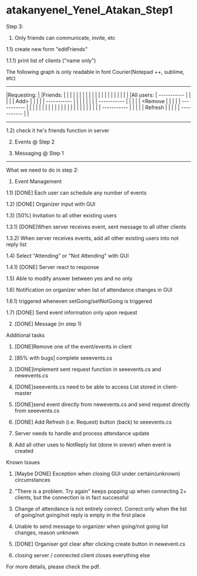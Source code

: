 atakanyenel_Yenel_Atakan_Step1
==============================

Step 3:

1) Only friends can communicate, invite, etc

1.1) create new form "editFriends"

1.1.1) print list of clients ("name only")

The following graph is only readable in font Courier(Notepad ++, sublime, etc)

------------------                 ------------------
|Requesting:     |                 |Friends:        |
|                |                 |                |
|                |                 |                |
|                |                 |                |
|                |                 |                |
|                |                 |                |
|All users:      |   -----------   |                |
|                |   |   Add>  |   |                |
|                |   -----------   |                |
|                |                 |                |
|                |   -----------   |                |
|                |   | <Remove |   |                |
|                |   -----------   |                |
|                |                 |                |
|                |                 |                |
|                |                 |                |
|                |                 |                |
|                |                 |                |
|                |   -----------   |                |
|                |   | Refresh |   |                |
|                |   -----------   |                |
------------------                 ------------------

1.2) check it he's friends function in server

2) Events @ Step 2

3) Messaging @ Step 1

-----------------------------

What we need to do in step 2:

1) Event Management

1.1) [DONE] Each user can schedule any number of events

1.2) [DONE] Organizer input with GUI

1.3) [50%] Invitation to all other existing users

1.3.1) [DONE]When server receives event, sent message to all other clients

1.3.2) When server receives events, add all other existing users into not reply list

1.4) Select "Attending" or "Not Attending" with GUI

1.4.1) [DONE] Server react to response

1.5) Able to modify answer between yes and no only

1.6) Notification on organizer when list of attendance changes in GUI

1.6.1) triggered wheneven setGoing/setNotGoing is triggered

1.7) [DONE] Send event information only upon request

2) [DONE] Message (in step 1)

Additional tasks

1) [DONE]Remove one of the event/events in client

2) [85% with bugs] complete seeevents.cs

3) [DONE]implement sent request function in seeevents.cs and newevents.cs

4) [DONE]seeevents.cs need to be able to access List<events> stored in client-master

5) [DONE]send event directly from newevents.cs and send request directly from seeevents.cs

6) [DONE] Add Refresh (i.e. Request) button (back) to seeevents.cs

7) Server needs to handle and process attendance update

8) Add all other uses to NotReply list (done in srever) when event is created

Known Issues

1) [Maybe DONE] Exception when closing GUI under certain(unknown) circumstances

2) "There is a problem. Try again" keeps popping up when connecting 2+ clients, but the connection is in fact successful

3) Change of attendance is not entirely correct. Correct only when the list of going/not going/not reply is empty in the first place

4) Unable to send message to organizer when going/not going list changes, reason unknown

5) [DONE] Organiser got clear after clicking create button in newevent.cs

6) closing server / connected client closes everything else

For more details, please check the pdf.
